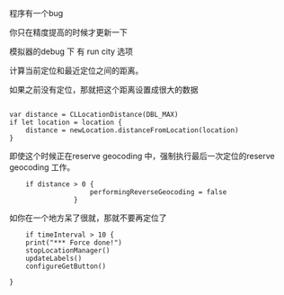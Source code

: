 程序有一个bug

你只在精度提高的时候才更新一下

模拟器的debug 下 有 run city 选项


计算当前定位和最近定位之间的距离。

如果之前没有定位，那就把这个距离设置成很大的数据

```

var distance = CLLocationDistance(DBL_MAX) 
if let location = location {
    distance = newLocation.distanceFromLocation(location)
}

```



即使这个时候正在reserve geocoding 中，强制执行最后一次定位的reserve geocoding 工作。

```
    if distance > 0 {
                    performingReverseGeocoding = false
                }

```

如你在一个地方呆了很就，那就不要再定位了

```
    if timeInterval > 10 {
    print("*** Force done!")
    stopLocationManager()
    updateLabels()
    configureGetButton()
    
}
```